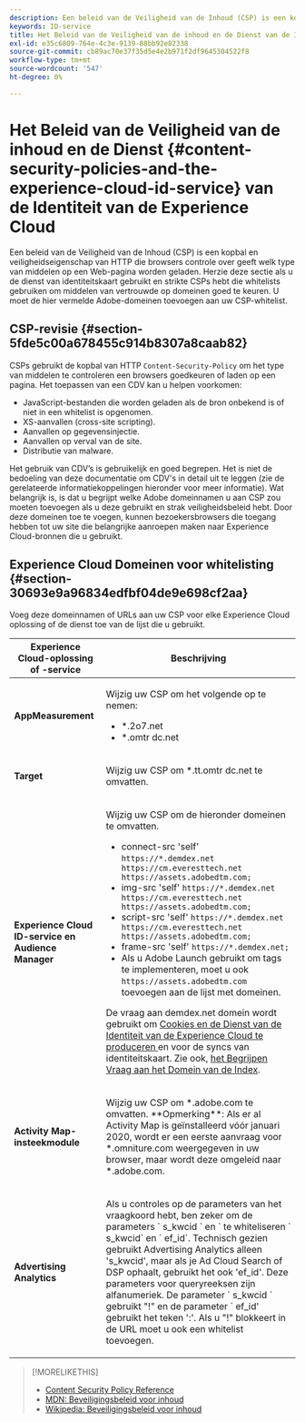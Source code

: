 ```yaml
---
description: Een beleid van de Veiligheid van de Inhoud (CSP) is een kopbal en veiligheidseigenschap van HTTP die browsers controle over geeft welk type van middelen op een Web-pagina worden geladen. Herzie deze sectie als u de dienst van identiteitskaart gebruikt en strikte CSPs hebt die whitelists gebruiken om middelen van vertrouwde op domeinen goed te keuren. U moet de hier vermelde Adobe-domeinen toevoegen aan uw CSP-whitelist.
keywords: ID-service
title: Het Beleid van de Veiligheid van de inhoud en de Dienst van de Identiteit van de Experience Cloud
exl-id: e35c6809-764e-4c3e-9139-88bb92e82338
source-git-commit: cb89ac70e37f35d5e4e2b971f2df9645304522f8
workflow-type: tm+mt
source-wordcount: '547'
ht-degree: 0%

---
```


# Het Beleid van de Veiligheid van de inhoud en de Dienst {#content-security-policies-and-the-experience-cloud-id-service} van de Identiteit van de Experience Cloud

Een beleid van de Veiligheid van de Inhoud (CSP) is een kopbal en veiligheidseigenschap van HTTP die browsers controle over geeft welk type van middelen op een Web-pagina worden geladen. Herzie deze sectie als u de dienst van identiteitskaart gebruikt en strikte CSPs hebt die whitelists gebruiken om middelen van vertrouwde op domeinen goed te keuren. U moet de hier vermelde Adobe-domeinen toevoegen aan uw CSP-whitelist.

## CSP-revisie {#section-5fde5c00a678455c914b8307a8caab82}

CSPs gebruikt de kopbal van HTTP `Content-Security-Policy` om het type van middelen te controleren een browsers goedkeuren of laden op een pagina. Het toepassen van een CDV kan u helpen voorkomen:

* JavaScript-bestanden die worden geladen als de bron onbekend is of niet in een whitelist is opgenomen.
* XS-aanvallen (cross-site scripting).
* Aanvallen op gegevensinjectie.
* Aanvallen op verval van de site.
* Distributie van malware.

Het gebruik van CDV’s is gebruikelijk en goed begrepen. Het is niet de bedoeling van deze documentatie om CDV&#39;s in detail uit te leggen (zie de gerelateerde informatiekoppelingen hieronder voor meer informatie). Wat belangrijk is, is dat u begrijpt welke Adobe domeinnamen u aan CSP zou moeten toevoegen als u deze gebruikt en strak veiligheidsbeleid hebt. Door deze domeinen toe te voegen, kunnen bezoekersbrowsers die toegang hebben tot uw site die belangrijke aanroepen maken naar Experience Cloud-bronnen die u gebruikt.

## Experience Cloud Domeinen voor whitelisting {#section-30693e9a96834edfbf04de9e698cf2aa}

Voeg deze domeinnamen of URLs aan uw CSP voor elke Experience Cloud oplossing of de dienst toe van de lijst die u gebruikt.

<table id="table_EC9FC999A62D4B7A830CE73B0AB9EF3C"> 
 <thead> 
  <tr> 
   <th colname="col1" class="entry"> Experience Cloud-oplossing of -service </th> 
   <th colname="col2" class="entry"> Beschrijving </th> 
  </tr> 
 </thead>
 <tbody> 
  <tr> 
   <td colname="col1"> <p> <b>AppMeasurement</b> </p> </td> 
   <td colname="col2"> <p>Wijzig uw CSP om het volgende op te nemen: </p> <p> 
     <ul id="ul_7522AE83A03A4115A84DF5B32D6DD79B"> 
      <li id="li_AB1EC161FB154BEDA1BEFE76C8A38A90"> <span class="codeph"> *.2o7.net</span> </li> 
      <li id="li_4B12A283716746949201528CD6AF529E"> <span class="codeph"> *.omtr dc.net</span> </li> 
     </ul> </p> </td> 
  </tr> 
  <tr> 
   <td colname="col1"> <p> <b>Target</b> </p> </td> 
   <td colname="col2"> <p>Wijzig uw CSP om <span class="codeph"> *.tt.omtr dc.net</span> te omvatten. </p> </td> 
  </tr> 
  <tr> 
   <td colname="col1"> <p> <b>Experience Cloud ID-service en Audience Manager</b> </p> </td> 
   <td colname="col2"> <p>Wijzig uw CSP om de hieronder domeinen te omvatten.</p> 
   <p><ul>
   <li>connect-src 'self' <code>https://*.demdex.net https://cm.everesttech.net https://assets.adobedtm.com;</code></li>
   <li>img-src 'self' <code>https://*.demdex.net https://cm.everesttech.net https://assets.adobedtm.com;</code></li>
   <li>script-src 'self' <code>https://*.demdex.net https://cm.everesttech.net https://assets.adobedtm.com;</code></li>
   <li>frame-src 'self' <code>https://*.demdex.net;</code></li>
   <li>Als u Adobe Launch gebruikt om tags te implementeren, moet u ook <code>https://assets.adobedtm.com</code> toevoegen aan de lijst met domeinen.</li></ul></p> <p>De vraag aan <span class="codeph"> demdex.net</span> domein wordt gebruikt om <a href="../introduction/cookies.md" format="dita" scope="local"> Cookies en de Dienst van de Identiteit van de Experience Cloud te produceren </a> en voor de syncs van identiteitskaart. Zie ook, <a href="https://experienceleague.adobe.com/docs/audience-manager/user-guide/reference/demdex-calls.html" format="https" scope="external"> het Begrijpen Vraag aan het Domein van de Index</a>. </p> </td> </tr> 
 <tr>
 <td colname="col1"> <p> <b>Activity Map-insteekmodule</b> </p> </td> 
 <td colname="col2"> <p>Wijzig uw CSP om *.adobe.com te omvatten. **Opmerking**: Als er al Activity Map is geïnstalleerd vóór januari 2020, wordt er een eerste aanvraag voor *.omniture.com weergegeven in uw browser, maar wordt deze omgeleid naar *.adobe.com. </p></td> 
 </tr>
 <tr>
 <td colname="col1"> <p> <b>Advertising Analytics</b> </p> </td> 
 <td colname="col2"> <p>Als u controles op de parameters van het vraagkoord hebt, ben zeker om de parameters ` s_kwcid ` en ` te whiteliseren ` s_kwcid` en ` ef_id`. Technisch gezien gebruikt Advertising Analytics alleen 's_kwcid', maar als je Ad Cloud Search of DSP ophaalt, gebruikt het ook 'ef_id'. Deze parameters voor queryreeksen zijn alfanumeriek. De parameter ` s_kwcid ` gebruikt "!" en de parameter ` ef_id' gebruikt het teken ':'. Als u "!" blokkeert in de URL moet u ook een whitelist toevoegen.</p></td> 
 </tr>
 </tbody> 
</table>

>[!MORELIKETHIS]
>
>* [Content Security Policy Reference](https://content-security-policy.com/)
>* [MDN: Beveiligingsbeleid voor inhoud](https://developer.mozilla.org/en-US/docs/Web/HTTP/CSP)
>* [Wikipedia: Beveiligingsbeleid voor inhoud](https://en.wikipedia.org/wiki/Content_Security_Policy)

